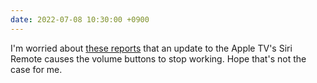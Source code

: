 ```yaml
---
date: 2022-07-08 10:30:00 +0900
---
```


I'm worried about [these reports](https://mjtsai.com/blog/2022/07/07/apple-tv-siri-remote-firmware-update/) that an update to the Apple TV's Siri Remote causes the volume buttons to stop working. Hope that's not the case for me.
